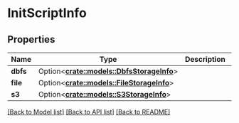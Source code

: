 # InitScriptInfo

## Properties

Name | Type | Description | Notes
------------ | ------------- | ------------- | -------------
**dbfs** | Option<[**crate::models::DbfsStorageInfo**](DbfsStorageInfo.md)> |  | [optional]
**file** | Option<[**crate::models::FileStorageInfo**](FileStorageInfo.md)> |  | [optional]
**s3** | Option<[**crate::models::S3StorageInfo**](S3StorageInfo.md)> |  | [optional]

[[Back to Model list]](../README.md#documentation-for-models) [[Back to API list]](../README.md#documentation-for-api-endpoints) [[Back to README]](../README.md)


